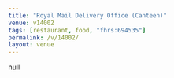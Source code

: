 ```yaml
---
title: "Royal Mail Delivery Office (Canteen)"
venue: v14002
tags: [restaurant, food, "fhrs:694535"]
permalink: /v/14002/
layout: venue
---
```

null